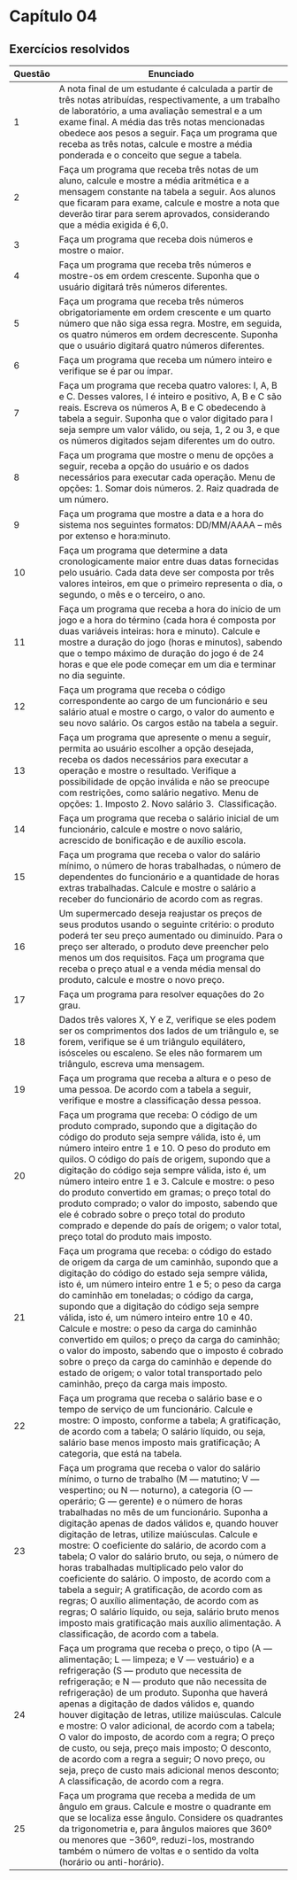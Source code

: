# Capítulo 04
## Exercícios resolvidos
|Questão|Enunciado|
|-------|---------|
|1|A nota final de um estudante é calculada a partir de três notas atribuídas, respectivamente, a um trabalho de laboratório, a uma avaliação semestral e a um exame final. A média das três notas mencionadas obedece aos pesos a seguir. Faça um programa que receba as três notas, calcule e mostre a média ponderada e o conceito que segue a tabela.|
|2|Faça um programa que receba três notas de um aluno, calcule e mostre a média aritmética e a mensagem constante na tabela a seguir. Aos alunos que ficaram para exame, calcule e mostre a nota que deverão tirar para serem aprovados, considerando que a média exigida é 6,0.|
|3|Faça um programa que receba dois números e mostre o maior.|
|4|Faça um programa que receba três números e mostre-os em ordem crescente. Suponha que o usuário digitará três números diferentes.|
|5|Faça um programa que receba três números obrigatoriamente em ordem crescente e um quarto número que não siga essa regra. Mostre, em seguida, os quatro números em ordem decrescente. Suponha que o usuário digitará quatro números diferentes.|
|6|Faça um programa que receba um número inteiro e verifique se é par ou ímpar.|
|7|Faça um programa que receba quatro valores: I, A, B e C. Desses valores, I é inteiro e positivo, A, B e C são reais. Escreva os números A, B e C obedecendo à tabela a seguir. Suponha que o valor digitado para I seja sempre um valor válido, ou seja, 1, 2 ou 3, e que os números digitados sejam diferentes um do outro.|
|8|Faça um programa que mostre o menu de opções a seguir, receba a opção do usuário e os dados necessários para executar cada operação. Menu de opções: 1. Somar dois números. 2. Raiz quadrada de um número.|
|9|Faça um programa que mostre a data e a hora do sistema nos seguintes formatos: DD/MM/AAAA – mês por extenso e hora:minuto.|
|10|Faça um programa que determine a data cronologicamente maior entre duas datas fornecidas pelo usuário. Cada data deve ser composta por três valores inteiros, em que o primeiro representa o dia, o segundo, o mês e o terceiro, o ano.|
|11|Faça um programa que receba a hora do início de um jogo e a hora do término (cada hora é composta por duas variáveis inteiras: hora e minuto). Calcule e mostre a duração do jogo (horas e minutos), sabendo que o tempo máximo de duração do jogo é de 24 horas e que ele pode começar em um dia e terminar no dia seguinte.|
|12|Faça um programa que receba o código correspondente ao cargo de um funcionário e seu salário atual e mostre o cargo, o valor do aumento e seu novo salário. Os cargos estão na tabela a seguir.|
|13|Faça um programa que apresente o menu a seguir, permita ao usuário escolher a opção desejada, receba os dados necessários para executar a operação e mostre o resultado. Verifique a possibilidade de opção inválida e não se preocupe com restrições, como salário negativo. Menu de opções: 1. Imposto 2. Novo salário 3. Classificação.|
|14|Faça um programa que receba o salário inicial de um funcionário, calcule e mostre o novo salário, acrescido de bonificação e de auxílio escola.|
|15|Faça um programa que receba o valor do salário mínimo, o número de horas trabalhadas, o número de dependentes do funcionário e a quantidade de horas extras trabalhadas. Calcule e mostre o salário a receber do funcionário de acordo com as regras.|
|16|Um supermercado deseja reajustar os preços de seus produtos usando o seguinte critério: o produto poderá ter seu preço aumentado ou diminuído. Para o preço ser alterado, o produto deve preencher pelo menos um dos requisitos. Faça um programa que receba o preço atual e a venda média mensal do produto, calcule e mostre o novo preço.|
|17|Faça um programa para resolver equações do 2o grau.|
|18|Dados três valores X, Y e Z, verifique se eles podem ser os comprimentos dos lados de um triângulo e, se forem, verifique se é um triângulo equilátero, isósceles ou escaleno. Se eles não formarem um triângulo, escreva uma mensagem.|
|19|Faça um programa que receba a altura e o peso de uma pessoa. De acordo com a tabela a seguir, verifique e mostre a classificação dessa pessoa.|
|20|Faça um programa que receba: O código de um produto comprado, supondo que a digitação do código do produto seja sempre válida, isto é, um número inteiro entre 1 e 10. O peso do produto em quilos. O código do país de origem, supondo que a digitação do código seja sempre válida, isto é, um número inteiro entre 1 e 3. Calcule e mostre: o peso do produto convertido em gramas; o preço total do produto comprado; o valor do imposto, sabendo que ele é cobrado sobre o preço total do produto comprado e depende do país de origem; o valor total, preço total do produto mais imposto.|
|21|Faça um programa que receba: o código do estado de origem da carga de um caminhão, supondo que a digitação do código do estado seja sempre válida, isto é, um número inteiro entre 1 e 5; o peso da carga do caminhão em toneladas; o código da carga, supondo que a digitação do código seja sempre válida, isto é, um número inteiro entre 10 e 40. Calcule e mostre: o peso da carga do caminhão convertido em quilos; o preço da carga do caminhão; o valor do imposto, sabendo que o imposto é cobrado sobre o preço da carga do caminhão e depende do estado de origem; o valor total transportado pelo caminhão, preço da carga mais imposto.|
|22|Faça um programa que receba o salário base e o tempo de serviço de um funcionário. Calcule e mostre: O imposto, conforme a tabela; A gratificação, de acordo com a tabela; O salário líquido, ou seja, salário base menos imposto mais gratificação; A categoria, que está na tabela.|
|23|Faça um programa que receba o valor do salário mínimo, o turno de trabalho (M — matutino; V — vespertino; ou N — noturno), a categoria (O — operário; G — gerente) e o número de horas trabalhadas no mês de um funcionário. Suponha a digitação apenas de dados válidos e, quando houver digitação de letras, utilize maiúsculas. Calcule e mostre: O coeficiente do salário, de acordo com a tabela; O valor do salário bruto, ou seja, o número de horas trabalhadas multiplicado pelo valor do coeficiente do salário. O imposto, de acordo com a tabela a seguir; A gratificação, de acordo com as regras; O auxílio alimentação, de acordo com as regras; O salário líquido, ou seja, salário bruto menos imposto mais gratificação mais auxílio alimentação. A classificação, de acordo com a tabela.|
|24|Faça um programa que receba o preço, o tipo (A — alimentação; L — limpeza; e V — vestuário) e a refrigeração (S — produto que necessita de refrigeração; e N — produto que não necessita de refrigeração) de um produto. Suponha que haverá apenas a digitação de dados válidos e, quando houver digitação de letras, utilize maiúsculas. Calcule e mostre: O valor adicional, de acordo com a tabela; O valor do imposto, de acordo com a regra; O preço de custo, ou seja, preço mais imposto; O desconto, de acordo com a regra a seguir; O novo preço, ou seja, preço de custo mais adicional menos desconto; A classificação, de acordo com a regra.|
|25|Faça um programa que receba a medida de um ângulo em graus. Calcule e mostre o quadrante em que se localiza esse ângulo. Considere os quadrantes da trigonometria e, para ângulos maiores que 360º ou menores que −360º, reduzi-los, mostrando também o número de voltas e o sentido da volta (horário ou anti-horário).|
